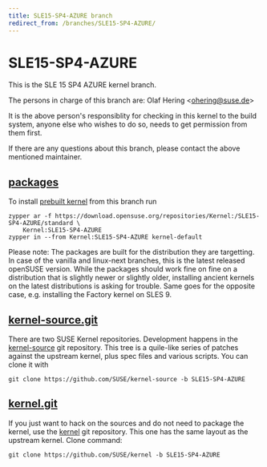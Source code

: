 ```yaml
---
title: SLE15-SP4-AZURE branch
redirect_from: /branches/SLE15-SP4-AZURE/
---
```

# SLE15-SP4-AZURE
This is the SLE 15 SP4 AZURE kernel branch.

The persons in charge of this branch are:
Olaf Hering <[ohering@suse.de](mailto:ohering@suse.de?subject=SLE15-SP4-AZURE%20branch)>

It is the above person's responsiblity for checking in this kernel to
the build system, anyone else who wishes to do so, needs to get
permission from them first.

If there are any questions about this branch, please contact the above
mentioned maintainer.


## [packages](https://download.opensuse.org/repositories/Kernel:/SLE15-SP4-AZURE)
To install
[prebuilt kernel](https://download.opensuse.org/repositories/Kernel:/SLE15-SP4-AZURE)
from this branch run

```
zypper ar -f https://download.opensuse.org/repositories/Kernel:/SLE15-SP4-AZURE/standard \
    Kernel:SLE15-SP4-AZURE
zypper in --from Kernel:SLE15-SP4-AZURE kernel-default
```

Please note: The packages are built for the distribution they are
targetting. In case of the vanilla and linux-next branches, this is the
latest released openSUSE version. While the packages should work fine on
fine on a distribution that is slightly newer or slightly older,
installing ancient kernels on the latest distributions is asking for
trouble. Same goes for the opposite case, e.g. installing the Factory
kernel on SLES 9.

## [kernel-source.git](https://github.com/SUSE/kernel-source/tree/SLE15-SP4-AZURE)
There are two SUSE Kernel repositories. Development happens in the
[kernel-source](https://github.com/SUSE/kernel-source/tree/SLE15-SP4-AZURE)
git repository. This tree is a quile-like series of patches against the
upstream kernel, plus spec files and various scripts. You can clone it
with

```
git clone https://github.com/SUSE/kernel-source -b SLE15-SP4-AZURE
```

## [kernel.git](https://github.com/SUSE/kernel/tree/SLE15-SP4-AZURE)
If you just want to hack on the sources and do not need to package the
kernel, use the [kernel](https://github.com/SUSE/kernel/tree/SLE15-SP4-AZURE)
git repository. This one has the same layout as the upstream kernel. Clone
command:

```
git clone https://github.com/SUSE/kernel -b SLE15-SP4-AZURE
```


